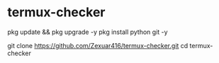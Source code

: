 # termux-checker
pkg update && pkg upgrade -y
pkg install python git -y

git clone https://github.com/Zexuar416/termux-checker.git
cd termux-checker
